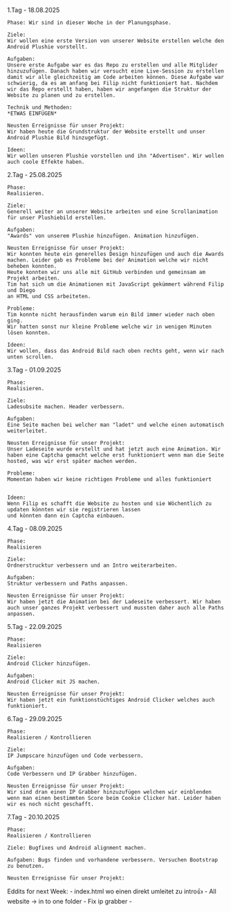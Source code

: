 <p>1.Tag - 18.08.2025</p>

    Phase: Wir sind in dieser Woche in der Planungsphase.

    Ziele:
    Wir wollen eine erste Version von unserer Website erstellen welche den Android Plushie vorstellt.

    Aufgaben:
    Unsere erste Aufgabe war es das Repo zu erstellen und alle Mitglider hinzuzufügen. Danach haben wir versucht eine Live-Session zu erstellen damit wir alle gleichzeitig am Code arbeiten können. Diese Aufgabe war schwierig, da es am anfang bei Filip nicht funktioniert hat. Nachdem wir das Repo erstellt haben, haben wir angefangen die Struktur der Website zu planen und zu erstellen.

    Technik und Methoden:
    *ETWAS EINFÜGEN*

    Neusten Erreignisse für unser Projekt:
    Wir haben heute die Grundstruktur der Website erstellt und unser Android Plushie Bild hinzugefügt.

    Ideen:
    Wir wollen unseren Plushie vorstellen und ihn "Advertisen". Wir wollen auch coole Effekte haben.

2.Tag - 25.08.2025

    Phase:
    Realisieren.

    Ziele:
    Generell weiter an unserer Website arbeiten und eine Scrollanimation für unser Plushiebild erstellen.

    Aufgaben:
    "Awards" von unserem Plushie hinzufügen. Animation hinzufügen.

    Neusten Erreignisse für unser Projekt:
    Wir konnten heute ein generelles Design hinzufügen und auch die Awards machen. Leider gab es Probleme bei der Animation welche wir nicht beheben konnten.
    Heute konnten wir uns alle mit GitHub verbinden und gemeinsam am Projekt arbeiten.
    Tim hat sich um die Animationen mit JavaScript gekümmert während Filip und Diego
    an HTML und CSS arbeiteten.

    Probleme:
    Tim konnte nicht herausfinden warum ein Bild immer wieder nach oben ging.
    Wir hatten sonst nur kleine Probleme welche wir in wenigen Minuten lösen konnten.

    Ideen:
    Wir wollen, dass das Android Bild nach oben rechts geht, wenn wir nach unten scrollen.

3.Tag - 01.09.2025

    Phase:
    Realisieren.

    Ziele:
    Ladesubsite machen. Header verbessern.

    Aufgaben:
    Eine Seite machen bei welcher man "ladet" und welche einen automatisch weiterleitet.

    Neusten Erreignisse für unser Projekt:
    Unser Ladeseite wurde erstellt und hat jetzt auch eine Animation. Wir haben eine Captcha gemacht welche erst funktioniert wenn man die Seite hosted, was wir erst später machen werden.

    Probleme:
    Momentan haben wir keine richtigen Probleme und alles funktioniert


    Ideen:
    Wenn Filip es schafft die Website zu hosten und sie Wöchentlich zu updaten könnten wir sie registrieren lassen
    und könnten dann ein Captcha einbauen.

4.Tag - 08.09.2025

    Phase:
    Realisieren

    Ziele:
    Ordnerstrucktur verbessern und an Intro weiterarbeiten.

    Aufgaben:
    Struktur verbessern und Paths anpassen.

    Neusten Erreignisse für unser Projekt:
    Wir haben jetzt die Animation bei der Ladeseite verbessert. Wir haben auch unser ganzes Projekt verbessert und mussten daher auch alle Paths anpassen.

5.Tag - 22.09.2025

    Phase:
    Realisieren

    Ziele:
    Android Clicker hinzufügen.

    Aufgaben:
    Android Clicker mit JS machen.

    Neusten Erreignisse für unser Projekt:
    Wir haben jetzt ein funktionstüchtiges Android Clicker welches auch funktioniert.

6.Tag - 29.09.2025

    Phase:
    Realisieren / Kontrollieren

    Ziele:
    IP Jumpscare hinzufügen und Code verbessern.

    Aufgaben:
    Code Verbessern und IP Grabber hinzufügen.

    Neusten Erreignisse für unser Projekt:
    Wir sind dran einen IP Grabber hinzuzufügen welchen wir einblenden wenn man einen bestimmten Score beim Cookie Clicker hat. Leider haben wir es noch nicht geschafft.

7.Tag - 20.10.2025

    Phase:
    Realisieren / Kontrollieren

    Ziele: Bugfixes und Android alignment machen.

    Aufgaben: Bugs finden und vorhandene verbessern. Versuchen Bootstrap zu benutzen.

    Neusten Erreignisse für unser Projekt:


Eddits for next Week:
    - index.html wo einen direkt umleitet zu intro👍
    - All website -> in to one folder
    - Fix ip grabber
    - 
